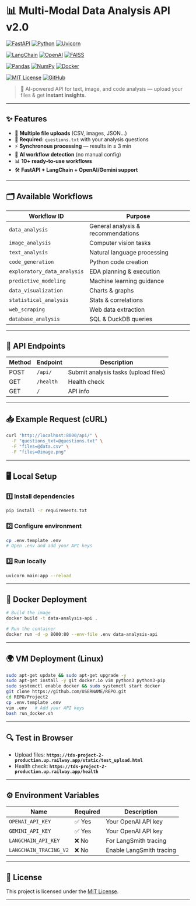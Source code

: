 # 📊 Multi-Modal Data Analysis API v2.0

<!-- Core Stack -->
[![FastAPI](https://img.shields.io/badge/FastAPI-0.110+-009688?logo=fastapi&logoColor=white)](https://fastapi.tiangolo.com/)
[![Python](https://img.shields.io/badge/Python-3.10+-3776AB?logo=python&logoColor=white)](https://www.python.org/)
[![Uvicorn](https://img.shields.io/badge/Uvicorn-ASGI%20Server-499848)](https://www.uvicorn.org/)

<!-- AI & LLM -->
[![LangChain](https://img.shields.io/badge/LangChain-0.2+-blue?logo=chainlink&logoColor=white)](https://www.langchain.com/)
[![OpenAI](https://img.shields.io/badge/OpenAI-API-412991?logo=openai&logoColor=white)](https://platform.openai.com/)
[![FAISS](https://img.shields.io/badge/FAISS-Vector%20Search-orange)](https://faiss.ai/)

<!-- Data & Tools -->
[![Pandas](https://img.shields.io/badge/Pandas-2.0+-150458?logo=pandas&logoColor=white)](https://pandas.pydata.org/)
[![NumPy](https://img.shields.io/badge/NumPy-1.25+-013243?logo=numpy&logoColor=white)](https://numpy.org/)
[![Docker](https://img.shields.io/badge/Docker-Ready-2496ED?logo=docker&logoColor=white)](https://www.docker.com/)

<!-- License & Repo -->
[![MIT License](https://img.shields.io/badge/License-MIT-green)](LICENSE)
[![GitHub](https://img.shields.io/badge/GitHub-Repo-181717?logo=github)](https://github.com/)


> 🚀 AI-powered API for text, image, and code analysis — upload your files & get **instant insights**.

---

## ✨ Features
- 📂 **Multiple file uploads** (CSV, images, JSON…)
- 📝 **Required:** `questions.txt` with your analysis questions
- ⚡ **Synchronous processing** — results in ≤ 3 min
- 🤖 **AI workflow detection** (no manual config)
- 📊 **10+ ready-to-use workflows**
- 🛠 **FastAPI + LangChain + OpenAI/Gemini support**

---

## 🗂 Available Workflows
| Workflow ID | Purpose |
|-------------|---------|
| `data_analysis` | General analysis & recommendations |
| `image_analysis` | Computer vision tasks |
| `text_analysis` | Natural language processing |
| `code_generation` | Python code creation |
| `exploratory_data_analysis` | EDA planning & execution |
| `predictive_modeling` | Machine learning guidance |
| `data_visualization` | Charts & graphs |
| `statistical_analysis` | Stats & correlations |
| `web_scraping` | Web data extraction |
| `database_analysis` | SQL & DuckDB queries |

---

## 🔌 API Endpoints
| Method | Endpoint   | Description |
|--------|-----------|-------------|
| POST   | `/api/`   | Submit analysis tasks (upload files) |
| GET    | `/health` | Health check |
| GET    | `/`       | API info |

---

## 📥 Example Request (cURL)
```bash
curl "http://localhost:8000/api/" \
  -F "questions_txt=@questions.txt" \
  -F "files=@data.csv" \
  -F "files=@image.png"
````

---

## 🖥 Local Setup

### 1️⃣ Install dependencies

```bash
pip install -r requirements.txt
```

### 2️⃣ Configure environment

```bash
cp .env.template .env
# Open .env and add your API keys
```

### 3️⃣ Run locally

```bash
uvicorn main:app --reload
```

---

## 🐳 Docker Deployment

```bash
# Build the image
docker build -t data-analysis-api .

# Run the container
docker run -d -p 8000:80 --env-file .env data-analysis-api
```

---

## 🌍 VM Deployment (Linux)

```bash
sudo apt-get update && sudo apt-get upgrade -y
sudo apt-get install -y git docker.io vim python3 python3-pip
sudo systemctl enable docker && sudo systemctl start docker
git clone https://github.com/USERNAME/REPO.git
cd REPO/Project2
cp .env.template .env
vim .env   # Add your API keys
bash run_docker.sh
```

---

## 🔍 Test in Browser

* Upload files: **`https://tds-project-2-production.up.railway.app/static/test_upload.html`**
* Health check: **`https://tds-project-2-production.up.railway.app/health`**

---

## ⚙ Environment Variables

| Name                   | Required | Description              |
| ---------------------- | -------- | ------------------------ |
| `OPENAI_API_KEY`       | ✅ Yes    | Your OpenAI API key      |
| `GEMINI_API_KEY`       | ✅ Yes    | Your OpenAI API key      |
| `LANGCHAIN_API_KEY`    | ❌ No     | For LangSmith tracing    |
| `LANGCHAIN_TRACING_V2` | ❌ No     | Enable LangSmith tracing |

---

## 📜 License

This project is licensed under the [MIT License](LICENSE).

---

